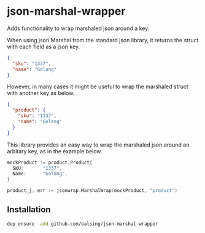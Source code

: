 # json-marshal-wrapper

Adds functionality to wrap marshaled json around a key.

When using json.Marshal from the standard json library, it returns the struct with each field as a json key.
```json
{
  "sku": "1337",
  "name": "Golang"
}
```

However, in many cases it might be useful to wrap the marshaled struct with another key as below.
```json
{
  "product": {
    "sku": "1337",
    "name": "Golang"
  }
}
```

This library provides an easy way to wrap the marshaled json around an arbitary key, as in the example below.
```go
mockProduct := product.Product{
  SKU:       "1337",
  Name:      "Golang",
}

product_j, err := jsonwrap.MarshalWrap(mockProduct, "product")
```

## Installation
```sh
dep ensure -add github.com/oalsing/json-marshal-wrapper
```

